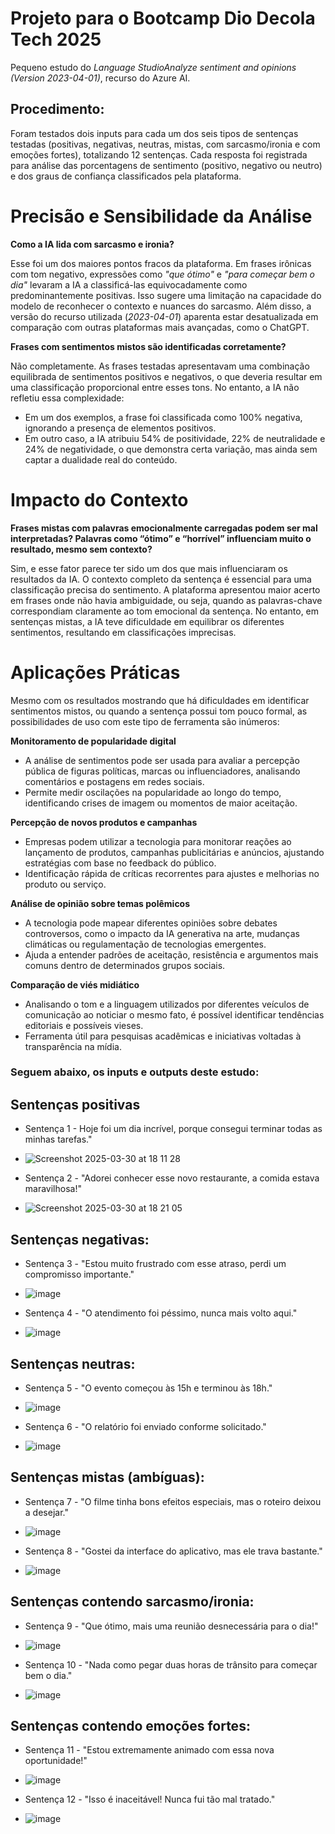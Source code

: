 # Projeto para o Bootcamp Dio Decola Tech 2025
Pequeno estudo do *Language StudioAnalyze sentiment and opinions (Version 2023-04-01)*, recurso do Azure AI.

## Procedimento:
Foram testados dois inputs para cada um dos seis tipos de sentenças testadas (positivas, negativas, neutras, mistas, com sarcasmo/ironia e com emoções fortes), totalizando 12 sentenças. Cada resposta foi registrada para análise das porcentagens de sentimento (positivo, negativo ou neutro) e dos graus de confiança classificados pela plataforma.

# Precisão e Sensibilidade da Análise

**Como a IA lida com sarcasmo e ironia?**

Esse foi um dos maiores pontos fracos da plataforma. Em frases irônicas com tom negativo, expressões como *"que ótimo"* e *"para começar bem o dia"* levaram a IA a classificá-las equivocadamente como predominantemente positivas. Isso sugere uma limitação na capacidade do modelo de reconhecer o contexto e nuances do sarcasmo. Além disso, a versão do recurso utilizada (*2023-04-01*) aparenta estar desatualizada em comparação com outras plataformas mais avançadas, como o ChatGPT.

**Frases com sentimentos mistos são identificadas corretamente?**

Não completamente. As frases testadas apresentavam uma combinação equilibrada de sentimentos positivos e negativos, o que deveria resultar em uma classificação proporcional entre esses tons. No entanto, a IA não refletiu essa complexidade:
- Em um dos exemplos, a frase foi classificada como 100% negativa, ignorando a presença de elementos positivos.
- Em outro caso, a IA atribuiu 54% de positividade, 22% de neutralidade e 24% de negatividade, o que demonstra certa variação, mas ainda sem captar a dualidade real do conteúdo.

# Impacto do Contexto
**Frases mistas com palavras emocionalmente carregadas podem ser mal interpretadas? Palavras como “ótimo” e “horrível” influenciam muito o resultado, mesmo sem contexto?**

Sim, e esse fator parece ter sido um dos que mais influenciaram os resultados da IA. O contexto completo da sentença é essencial para uma classificação precisa do sentimento. A plataforma apresentou maior acerto em frases onde não havia ambiguidade, ou seja, quando as palavras-chave correspondiam claramente ao tom emocional da sentença. No entanto, em sentenças mistas, a IA teve dificuldade em equilibrar os diferentes sentimentos, resultando em classificações imprecisas.

# Aplicações Práticas

Mesmo com os resultados mostrando que há dificuldades em identificar sentimentos mistos, ou quando a sentença possui tom pouco formal, as possibilidades de uso com este tipo de ferramenta são inúmeros:

**Monitoramento de popularidade digital**
- A análise de sentimentos pode ser usada para avaliar a percepção pública de figuras políticas, marcas ou influenciadores, analisando comentários e postagens em redes sociais.
- Permite medir oscilações na popularidade ao longo do tempo, identificando crises de imagem ou momentos de maior aceitação.

**Percepção de novos produtos e campanhas**
- Empresas podem utilizar a tecnologia para monitorar reações ao lançamento de produtos, campanhas publicitárias e anúncios, ajustando estratégias com base no feedback do público.
- Identificação rápida de críticas recorrentes para ajustes e melhorias no produto ou serviço.

**Análise de opinião sobre temas polêmicos**
- A tecnologia pode mapear diferentes opiniões sobre debates controversos, como o impacto da IA generativa na arte, mudanças climáticas ou regulamentação de tecnologias emergentes.
- Ajuda a entender padrões de aceitação, resistência e argumentos mais comuns dentro de determinados grupos sociais.

**Comparação de viés midiático**
- Analisando o tom e a linguagem utilizados por diferentes veículos de comunicação ao noticiar o mesmo fato, é possível identificar tendências editoriais e possíveis vieses.
- Ferramenta útil para pesquisas acadêmicas e iniciativas voltadas à transparência na mídia.

### Seguem abaixo, os inputs e outputs deste estudo:

## Sentenças positivas

- Sentença 1 - Hoje foi um dia incrível, porque consegui terminar todas as minhas tarefas."
  
- ![Screenshot 2025-03-30 at 18 11 28](https://github.com/user-attachments/assets/44289725-b254-4c91-9bdb-f797ef010025)

- Sentença 2 - "Adorei conhecer esse novo restaurante, a comida estava maravilhosa!"

- ![Screenshot 2025-03-30 at 18 21 05](https://github.com/user-attachments/assets/a0cb3f66-6aa0-4ef4-abf3-1accf724eaf8)

## Sentenças negativas:
 
- Sentença 3 - "Estou muito frustrado com esse atraso, perdi um compromisso importante."

- ![image](https://github.com/user-attachments/assets/74f0ad21-fbde-425a-9216-619c1c27a59d)


- Sentença 4 - "O atendimento foi péssimo, nunca mais volto aqui."

- ![image](https://github.com/user-attachments/assets/9619d154-fd0e-4bed-b238-c11785620088)

## Sentenças neutras:
- Sentença 5 - "O evento começou às 15h e terminou às 18h."

- ![image](https://github.com/user-attachments/assets/db1e10c2-fc26-4cea-bc7b-a2229db36c18)

- Sentença 6 - "O relatório foi enviado conforme solicitado."

- ![image](https://github.com/user-attachments/assets/c27d5089-7ad5-455e-a826-906ca6c5efe5)

## Sentenças mistas (ambíguas):
- Sentença 7 - "O filme tinha bons efeitos especiais, mas o roteiro deixou a desejar."

- ![image](https://github.com/user-attachments/assets/4068a489-481a-451a-96e1-94b133e43936)

- Sentença 8 - "Gostei da interface do aplicativo, mas ele trava bastante."

- ![image](https://github.com/user-attachments/assets/d41cc06f-ace6-40e5-8762-c55d71cc3145)

## Sentenças contendo sarcasmo/ironia:
- Sentença 9 - "Que ótimo, mais uma reunião desnecessária para o dia!"

- ![image](https://github.com/user-attachments/assets/10a01c1e-41ec-4985-9fac-66522b038fb3)

- Sentença 10 - "Nada como pegar duas horas de trânsito para começar bem o dia."

- ![image](https://github.com/user-attachments/assets/5cea79e1-dc1d-4975-a7a2-50a753c85139)

## Sentenças contendo emoções fortes:
- Sentença 11 - "Estou extremamente animado com essa nova oportunidade!"

- ![image](https://github.com/user-attachments/assets/3d5644b8-33e6-478c-9981-9fde960e7be0)

- Sentença 12 - "Isso é inaceitável! Nunca fui tão mal tratado."

- ![image](https://github.com/user-attachments/assets/b2fa9be3-36f4-449f-b69f-cf1d05047f98)

